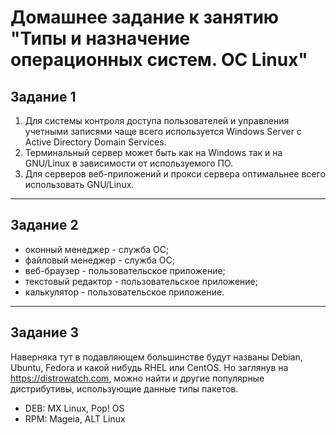 # Домашнее задание к занятию "Типы и назначение операционных систем. ОС Linux"

## Задание 1

1. Для системы контроля доступа пользователей и управления учетными записями чаще
   всего используется Windows Server с Active Directory Domain Services.
2. Терминальный сервер может быть как на Windows так и на GNU/Linux в зависимости
   от используемого ПО.
3. Для серверов веб-приложений и прокси сервера оптимальнее всего использовать GNU/Linux.

---

## Задание 2

- оконный менеджер - служба ОС;
- файловый менеджер - служба ОС;
- веб-браузер - пользовательское приложение;
- текстовый редактор - пользовательское приложение;
- калькулятор - пользовательское приложение.

---

## Задание 3

Наверняка тут в подавляющем большинстве будут названы Debian, Ubuntu, Fedora
и какой нибудь RHEL или CentOS. Но заглянув на <https://distrowatch.com>, можно
найти и другие популярные дистрибутивы, использующие данные типы пакетов.

- DEB: MX Linux, Pop! OS
- RPM: Mageia, ALT Linux
